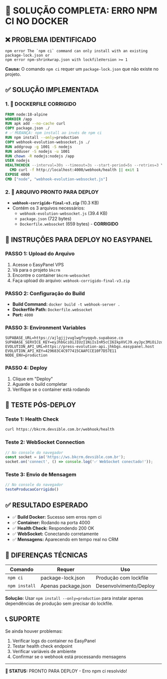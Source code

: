 # 🚨 SOLUÇÃO COMPLETA: ERRO NPM CI NO DOCKER

## ❌ PROBLEMA IDENTIFICADO
```
npm error The `npm ci` command can only install with an existing package-lock.json or
npm error npm-shrinkwrap.json with lockfileVersion >= 1
```

**Causa:** O comando `npm ci` requer um `package-lock.json` que não existe no projeto.

## ✅ SOLUÇÃO IMPLEMENTADA

### 1. 🔧 DOCKERFILE CORRIGIDO
```dockerfile
FROM node:18-alpine
WORKDIR /app
RUN apk add --no-cache curl
COPY package.json ./
# ✅ MUDANÇA: npm install ao invés de npm ci
RUN npm install --only=production
COPY webhook-evolution-websocket.js ./
RUN addgroup -g 1001 -S nodejs
RUN adduser -S nodejs -u 1001
RUN chown -R nodejs:nodejs /app
USER nodejs
HEALTHCHECK --interval=30s --timeout=3s --start-period=5s --retries=3 \
  CMD curl -f http://localhost:4000/webhook/health || exit 1
EXPOSE 4000
CMD ["node", "webhook-evolution-websocket.js"]
```

### 2. 📁 ARQUIVO PRONTO PARA DEPLOY
- **`webhook-corrigido-final-v3.zip`** (10.3 KB)
- Contém os 3 arquivos necessários:
  - `webhook-evolution-websocket.js` (39.4 KB)
  - `package.json` (722 bytes)
  - `Dockerfile.websocket` (659 bytes) - **CORRIGIDO**

## 🚀 INSTRUÇÕES PARA DEPLOY NO EASYPANEL

### PASSO 1: Upload do Arquivo
1. Acesse o EasyPanel VPS
2. Vá para o projeto `bkcrm`
3. Encontre o container `bkcrm-websocket`
4. Faça upload do arquivo: `webhook-corrigido-final-v3.zip`

### PASSO 2: Configuração do Build
- **Build Command:** `docker build -t webhook-server .`
- **Dockerfile Path:** `Dockerfile.websocket`
- **Port:** `4000`

### PASSO 3: Environment Variables
```
SUPABASE_URL=https://ajlgjjjvuglwgfnyqqvb.supabase.co
SUPABASE_SERVICE_KEY=eyJhbGciOiJIUzI1NiIsInR5cCI6IkpXVCJ9.eyJpc3MiOiJzdXBhYmFzZSIsInJlZiI6ImFqbGdqamp2dWdsd2dmbnlxcXZiIiwicm9sZSI6InNlcnZpY2Vfcm9sZSIsImF1ZCI6ImFub24iLCJpYXQiOjE3NDk1NDMxNjYsImV4cCI6MjA2NTExOTE2Nn0.HPsxr84nkr3Ys7XafPDoU_Z94QFgbT1o1aNfAeaXpRU
EVOLUTION_API_URL=https://press-evolution-api.jhkbgs.easypanel.host
EVOLUTION_API_KEY=429683C4C977415CAAFCCE10F7D57E11
NODE_ENV=production
```

### PASSO 4: Deploy
1. Clique em "Deploy"
2. Aguarde o build completar
3. Verifique se o container está rodando

## 🧪 TESTE PÓS-DEPLOY

### Teste 1: Health Check
```bash
curl https://bkcrm.devsible.com.br/webhook/health
```

### Teste 2: WebSocket Connection
```javascript
// No console do navegador
const socket = io('https://ws.bkcrm.devsible.com.br');
socket.on('connect', () => console.log('✅ WebSocket conectado!'));
```

### Teste 3: Envio de Mensagem
```javascript
// No console do navegador
testeProducaoCorrigido()
```

## ✅ RESULTADO ESPERADO

- ✅ **Build Docker:** Sucesso sem erros npm ci
- ✅ **Container:** Rodando na porta 4000
- ✅ **Health Check:** Respondendo 200 OK
- ✅ **WebSocket:** Conectando corretamente
- ✅ **Mensagens:** Aparecendo em tempo real no CRM

## 🔧 DIFERENÇAS TÉCNICAS

| Comando | Requer | Uso |
|---------|--------|-----|
| `npm ci` | package-lock.json | Produção com lockfile |
| `npm install` | Apenas package.json | Desenvolvimento/Deploy |

**Solução:** Usar `npm install --only=production` para instalar apenas dependências de produção sem precisar do lockfile.

## 📞 SUPORTE

Se ainda houver problemas:
1. Verificar logs do container no EasyPanel
2. Testar health check endpoint
3. Verificar variáveis de ambiente
4. Confirmar se o webhook está processando mensagens

---

**🎯 STATUS:** PRONTO PARA DEPLOY - Erro npm ci resolvido! 